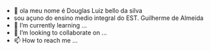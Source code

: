 - 👋 ola meu nome é Douglas Luiz bello da silva
- sou açuno do ensino medio integral do EST. Guilherme de Almeida
- 🌱 I’m currently learning ...
- 💞️ I’m looking to collaborate on ...
- 📫 How to reach me ...

<!---
douglasbello0503/douglasbello0503 is a ✨ special ✨ repository because its `README.md` (this file) appears on your GitHub profile.
You can click the Preview link to take a look at your changes.
--->
